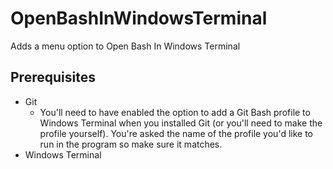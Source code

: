 # OpenBashInWindowsTerminal
Adds a menu option to Open Bash In Windows Terminal

## Prerequisites
* Git
  * You'll need to have enabled the option to add a Git Bash profile to Windows Terminal when you installed Git (or you'll need to make the profile yourself). You're asked the name of the profile you'd like to run in the program so make sure it matches.
* Windows Terminal
